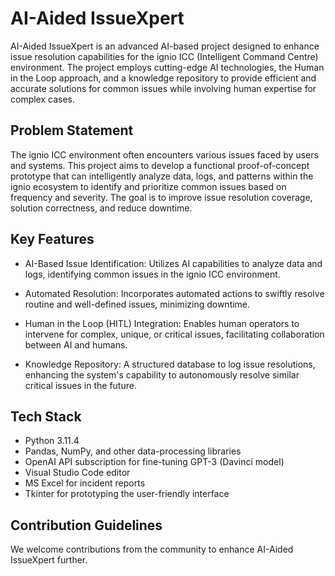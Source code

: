 # AI-Aided IssueXpert

AI-Aided IssueXpert is an advanced AI-based project designed to enhance issue resolution capabilities for the ignio ICC (Intelligent Command Centre) environment. The project employs cutting-edge AI technologies, the Human in the Loop approach, and a knowledge repository to provide efficient and accurate solutions for common issues while involving human expertise for complex cases.

## Problem Statement

The ignio ICC environment often encounters various issues faced by users and systems. This project aims to develop a functional proof-of-concept prototype that can intelligently analyze data, logs, and patterns within the ignio ecosystem to identify and prioritize common issues based on frequency and severity. The goal is to improve issue resolution coverage, solution correctness, and reduce downtime.

## Key Features

- AI-Based Issue Identification: Utilizes AI capabilities to analyze data and logs, identifying common issues in the ignio ICC environment.

- Automated Resolution: Incorporates automated actions to swiftly resolve routine and well-defined issues, minimizing downtime.

- Human in the Loop (HITL) Integration: Enables human operators to intervene for complex, unique, or critical issues, facilitating collaboration between AI and humans.

- Knowledge Repository: A structured database to log issue resolutions, enhancing the system's capability to autonomously resolve similar critical issues in the future.

## Tech Stack

- Python 3.11.4
- Pandas, NumPy, and other data-processing libraries
- OpenAI API subscription for fine-tuning GPT-3 (Davinci model)
- Visual Studio Code editor
- MS Excel for incident reports
- Tkinter for prototyping the user-friendly interface


## Contribution Guidelines

We welcome contributions from the community to enhance AI-Aided IssueXpert further. 
